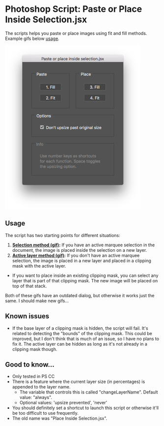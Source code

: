 # Photoshop Script: Paste or Place Inside Selection.jsx

The scripts helps you paste or place images using fit and fill methods. Example gifs below [usage](#usage).

![](readme-images/paste-or-place-inside-selection-dialog.png)

## Usage

The script has two starting points for different situations:

1. **[Selection method (gif)](readme-images/selection-method.gif):** If you have an active marquee selection in the document, the image is placed inside the selection on a new layer.
2. **[Active layer method (gif)](readme-images/active-layer-method.gif):** If you don't have an active marquee selection, the image is placed in a new layer and placed in a clipping mask with the active layer.
  - If you want to place inside an existing clipping mask, you can select any layer that is part of that clipping mask. The new image will be placed on top of that stack.

Both of these gifs have an outdated dialog, but otherwise it works just the same. I should make new gifs...

## Known issues
- If the base layer of a clipping mask is hidden, the script will fail. It's related to detecting the "bounds" of the clipping mask. This could be improved, but I don't think that is much of an issue, so I have no plans to fix it. The active layer can be hidden as long as it's not already in a clipping mask though.

## Good to know...
- Only tested in PS CC
- There is a feature where the current layer size (in percentages) is appended to the layer name.
  - The variable that controls this is called "changeLayerName". Default value: "always".
  - Optional values: 'upsize prevented', 'never'
- You should definitely set a shortcut to launch this script or otherwise it'll be too difficult to use frequently.
- The old name was "Place Inside Selection.jsx".

